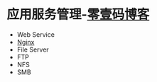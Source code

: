 # 应用服务管理-[零壹码博客](https://lingyima.com)
- Web Service
- [Nginx](./application-service/nginx/)
- File Server
- FTP 
- NFS
- SMB